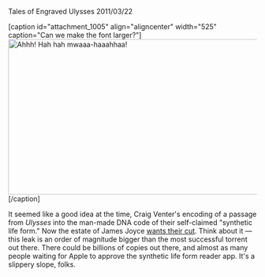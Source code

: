 Tales of Engraved Ulysses
2011/03/22


[caption id="attachment_1005" align="aligncenter" width="525" caption="Can we make the font larger?"]<a href="http://www.lacking.org/wp-content/uploads/2011/03/syntheticlife.jpg"><img class="size-full wp-image-1005" title="Synthetic Life!" src="http://www.lacking.org/wp-content/uploads/2011/03/syntheticlife.jpg" alt="Ahhh! Hah hah mwaaa-haaahhaa!" width="525" height="315" /></a>[/caption]

It seemed like a good idea at the time, Craig Venter's encoding of a passage from <em>Ulysses</em> into the man-made DNA code of their self-claimed "synthetic life form." Now the estate of James Joyce <a href="http://blogs.forbes.com/davidewalt/2011/03/14/craig-venters-genetic-typo/">wants their cut</a>. Think about it — this leak is an order of magnitude bigger than the most successful torrent out there. There could be billions of copies out there, and almost as many people waiting for Apple to approve the synthetic life form reader app. It's a slippery slope, folks.
